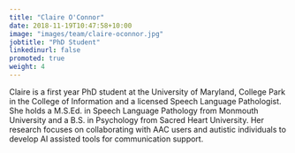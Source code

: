 ```yaml
---
title: "Claire O'Connor"
date: 2018-11-19T10:47:58+10:00
image: "images/team/claire-oconnor.jpg"
jobtitle: "PhD Student"
linkedinurl: false
promoted: true
weight: 4
---
```


Claire is a first year PhD student at the University of Maryland, College Park in the College of Information and a licensed Speech Language Pathologist. She holds a M.S.Ed. in Speech Language Pathology from Monmouth University and a B.S. in Psychology from Sacred Heart University. Her research focuses on collaborating with AAC users and autistic individuals to develop AI assisted tools for communication support.
